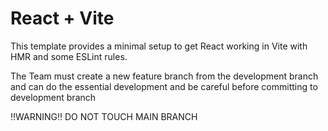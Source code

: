 # React + Vite

This template provides a minimal setup to get React working in Vite with HMR and some ESLint rules.

The Team must create a new feature branch from the development branch and can do the essential development and be careful before committing to development branch

‼️WARNING‼️
DO NOT TOUCH MAIN BRANCH
